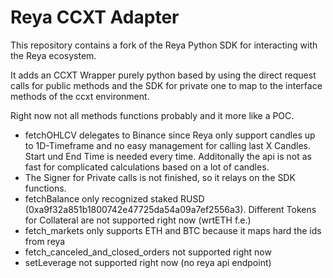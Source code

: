 # Reya CCXT Adapter 
This repository contains a fork of the Reya Python SDK for interacting with the Reya ecosystem.

It adds an CCXT Wrapper purely python based by using the direct request calls for public methods and the SDK for private one to map to the interface methods of the ccxt environment.

Right now not all methods functions probably and it more like a POC.
 - fetchOHLCV delegates to Binance since Reya only support candles up to 1D-Timeframe and no easy management for calling last X Candles. Start und End Time is needed every time. Additonally the api is not as fast for complicated calculations based on a lot of candles.
 - The Signer for Private calls is not finished, so it relays on the SDK functions.
 - fetchBalance only recognized staked RUSD (0xa9f32a851b1800742e47725da54a09a7ef2556a3). Different Tokens for Collateral are not supported right now (wrtETH f.e.)
 - fetch_markets only supports ETH and BTC because it maps hard the ids from reya
 - fetch_canceled_and_closed_orders not supported right now
 - setLeverage not supported right now (no reya api endpoint)
